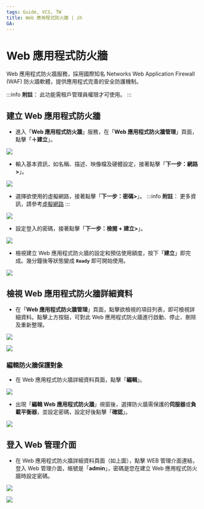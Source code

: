 ```yaml
---
tags: Guide, VCS, TW
title: Web 應用程式防火牆 | zh
GA:
---
```


# Web 應用程式防火牆

Web 應用程式防火牆服務，採用國際知名 Networks Web Application Firewall (WAF) 防火牆軟體，提供應用程式完善的安全防護機制。

:::info
<i class="fa fa-paperclip fa-20" aria-hidden="true"></i> **附註**： 此功能需租戶管理員權限才可使用。
:::

## 建立 Web 應用程式防火牆

 * 進入「**Web 應用程式防火牆**」服務，在「**Web 應用程式防火牆管理**」頁面，點擊「**＋建立**」。


![](https://cos.twcc.ai/SYS-MANUAL/uploads/upload_ea5ac8614e7970d9b7dbca2cd90ca96c.png)




* 輸入基本資訊，如名稱、描述、映像檔及硬體設定，接著點擊「**下一步：網路>**」。

![](https://cos.twcc.ai/SYS-MANUAL/uploads/upload_30ba919575a5b2fea8525661c4d96635.png)




* 選擇欲使用的虛擬網路，接著點擊「**下一步：密碼>**」。
:::info
<i class="fa fa-paperclip fa-20" aria-hidden="true"></i> **附註**： 更多資訊，請參考[虛擬網路](https://www.twcc.ai/doc?page=virtual_network)
:::

![](https://cos.twcc.ai/SYS-MANUAL/uploads/upload_21aa40489b432d0f9ebf92f0d17878bc.png)


* 設定登入的密碼，接著點擊「**下一步：檢閱 + 建立>**」。

![](https://cos.twcc.ai/SYS-MANUAL/uploads/upload_ce459aab7c7419642c0ff6b89d282356.png)



* 檢視建立 Web 應用程式防火牆的設定和預估使用額度，按下「**建立**」即完成。幾分鐘後等狀態變成 **`Ready`** 即可開始使用。

![](https://cos.twcc.ai/SYS-MANUAL/uploads/upload_f36b499e935b34f4c9b4775c3d057da2.png)



## 檢視 Web 應用程式防火牆詳細資料

* 在「**Web 應用程式防火牆管理**」頁面，點擊欲檢視的項目列表，即可檢視詳細資料。點擊上方按鈕，可對此 Web 應用程式防火牆進行啟動、停止、刪除及重新整理。

![](https://cos.twcc.ai/SYS-MANUAL/uploads/upload_68e7a8524e39d57cb9f6e5076f171801.png)


![](https://cos.twcc.ai/SYS-MANUAL/uploads/upload_1759dda16f8ca1081620565012ddb451.png)


    
### 編輯防火牆保護對象
    
* 在 Web 應用程式防火牆詳細資料頁面，點擊「**編輯**」。  
 
![](https://cos.twcc.ai/SYS-MANUAL/uploads/upload_103079c1e88af49097f15d4bb3397005.png)



* 出現「**編輯 Web 應用程式防火牆**」視窗後，選擇防火牆需保護的**伺服器**或**負載平衡器**，並設定密碼，設定好後點擊「**確認**」。 
    
![](https://cos.twcc.ai/SYS-MANUAL/uploads/upload_da8dae0cb85236af513cdb6d12eb6bfe.png)


## 登入 Web 管理介面 

* 在 Web 應用程式防火牆詳細資料頁面（如上圖），點擊 WEB 管理介面連結，登入 Web 管理介面，帳號是「**admin**」，密碼是您在建立 Web 應用程式防火牆時設定密碼。

![](https://cos.twcc.ai/SYS-MANUAL/uploads/upload_40b9cc20bb4eb86e6b44d0e21e83bb3f.png)


![](https://cos.twcc.ai/SYS-MANUAL/uploads/upload_b39f3e71997be661196d5a514c848142.png)

